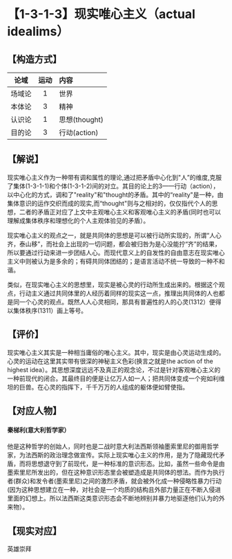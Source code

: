 # 【1-3-1-3】现实唯心主义（actual idealims）
## 【构造方式】
| 论域 | 运动           | 内容 |
|:----:|:----------------:|:-----|
| 场域论   |1 |   世界 |
| 本体论   |3 |  精神  |
| 认识论   |1 | 思想(thought)   |
| 目的论   |3 |  行动(action)  |

## 【解说】
现实唯心主义作为一种带有调和属性的理论,通过把矛盾中心化到"人”的维度,克服了集体(1-3-1-1)和个体(1-3-1-2)间的对立。其目的论上的3——行动（action），以中心化的方式，调和了"reality"和"thought的矛盾。其中的“reality"是一种，由集体意识的运作交织而成的现实,而“thought"则与之相对的，仅仅指代个人的思想，二者的矛盾正对应了上文中主观唯心主义和客观唯心主义的矛盾(同时也可以理解成集体秩序和理想化的个人主观体验见的矛盾）。

现实唯心主义的观点之一，就是共同体的思想是可以被行动所实现的，所谓“人心齐，泰山移”，而社会上出现的一切问题，都会被归咎为是心没能拧“齐”的结果，所以要通过行动来进一步团结人心。而现代意义上的自发性的自由意志在现实唯心主义中则被认为是多余的；有碍共同体团结的；是语言活动不统一导致的一种不和谐。

类似，在现实唯心主义的思想里，现实是被心灵的行动所生成出来的。根据这个观点，行动主义通过共同体里的人经历着同样的现实这一点，推理出共同体的人也都是同一个心灵的观点。既然人人心灵相同，那具有普遍性的人的心灵(1312）便得以集体秩序(1311）画上等号。

## 【评价】
现实唯心主义其实是一种相当庸俗的唯心主义。其中，现实是由心灵运动生成的。心灵的运动在这里其实带有很深的神秘主义色彩(换言之就是the action of the highest idea）。其思想深度远远不及真正的观念论，不过是针对客观唯心主义的一种前现代的闭合。其最终目的便是让亿万人如一人；把共同体变成一个宛如利维坦的巨兽。在心灵的指挥下，千千万万的人组成的躯体便如臂使指。


## 【对应人物】

#### 秦梯利(意大利哲学家）
他是这种哲学的创始人，同时也是二战时意大利法西斯领袖墨索里尼的御用哲学家，为法西斯的政治理念做宣传。实际上现实唯心主义的作用，是为了隐藏现代矛盾，而将思想退守到了前现代，是一种标准的意识形态。比如，虽然一些命令是由墨索里尼所发出的，但在这种意识形态里会被塑造成是共同体的想法。而作为执行者(群众)和发令者(墨索里尼)之间的激烈矛盾，就会被外化成一种侵略性暴力行动(因为这种思想建立在一种，对社会是一个均质的结构且外部力量正在不断入侵进里面的幻想上。所以法西斯这类意识形态会不断地辨别并暴力地驱逐他们认为的外来物）。

## 【现实对应】
英雄崇拜

